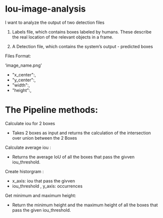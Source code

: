# Iou-image-analysis
I want to analyze the output of two detection files

1. Labels file, which contains boxes labeled by humans. These describe the real
location of the relevant objects in a frame.

2. A Detection file, which contains the system’s output - predicted boxes

Files Format:

‘image_name.png’
  - "x_center":,
  - "y_center":,
  - "width":,
  - "height":,
  
# The Pipeline methods:
Calculate iou for 2 boxes
- Takes 2 boxes as input and returns the calculation of the intersection over union between the 2 Boxes

Calculate average iou :
- Returns the average IoU of all the boxes that pass the givven iou_threshold.

Create historgram :
  - x_axis: iou that pass the givven 
  - iou_threshold , y_axis: occurrences

Get minimum and maximum height:
- Return the minimum height and the maximum height of all the boxes
that pass the given iou_threshold. 
